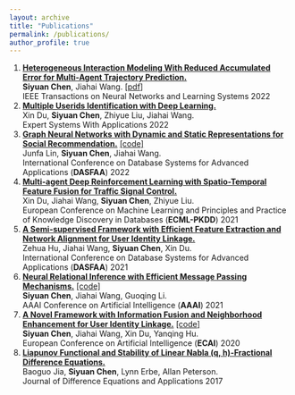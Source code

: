 ```yaml
---
layout: archive
title: "Publications"
permalink: /publications/
author_profile: true
---
```


1. [**Heterogeneous Interaction Modeling With Reduced Accumulated Error for Multi-Agent Trajectory Prediction.**](https://doi.org/10.1109/TNNLS.2022.3224007) <br> **Siyuan Chen**, Jiahai Wang. [[pdf](../files/TNNLS2022_HIMRAE.pdf)] <br> IEEE Transactions on Neural Networks and Learning Systems 2022
2. [**Multiple Userids Identification with Deep Learning.**](https://www.sciencedirect.com/science/article/pii/S0957417422011678) <br> Xin Du, **Siyuan Chen**, Zhiyue Liu, Jiahai Wang. <br> Expert Systems With Applications 2022
3. [**Graph Neural Networks with Dynamic and Static Representations for Social Recommendation.**](https://arxiv.org/abs/2201.10751v2) [[code]](https://github.com/ljf012/GNN-DSR) <br> Junfa Lin, **Siyuan Chen**, Jiahai Wang. <br> International Conference on Database Systems for Advanced Applications (**DASFAA**) 2022
4. [**Multi-agent Deep Reinforcement Learning with Spatio-Temporal Feature Fusion for Traffic Signal Control.**](https://link.springer.com/chapter/10.1007/978-3-030-86514-6_29) <br> Xin Du, Jiahai Wang, **Siyuan Chen**, Zhiyue Liu. <br> European Conference on Machine Learning and Principles and Practice of Knowledge Discovery in Databases (**ECML-PKDD**) 2021
5. [**A Semi-supervised Framework with Efficient Feature Extraction and Network Alignment for User Identity Linkage.**](https://link.springer.com/chapter/10.1007/978-3-030-73197-7_46) <br> Zehua Hu, Jiahai Wang, **Siyuan Chen**, Xin Du. <br> International Conference on Database Systems for Advanced Applications (**DASFAA**) 2021
6. [**Neural Relational Inference with Efficient Message Passing Mechanisms.**](https://arxiv.org/abs/2101.09486) [[code]](https://github.com/hilbert9221/NRI-MPM) <br> **Siyuan Chen**, Jiahai Wang, Guoqing Li. <br> AAAI Conference on Artificial Intelligence (**AAAI**) 2021
7. [**A Novel Framework with Information Fusion and Neighborhood Enhancement for User Identity Linkage.**](https://arxiv.org/abs/2003.07122) [[code]](https://github.com/hilbert9221/INFUNE) <br> **Siyuan Chen**, Jiahai Wang, Xin Du, Yanqing Hu. <br> European Conference on Artificial Intelligence (**ECAI**) 2020
8. [**Liapunov Functional and Stability of Linear Nabla (q, h)-Fractional Difference Equations.**](https://www.researchgate.net/publication/320261631_Liapunov_functional_and_stability_of_linear_nabla_q_h_-fractional_difference_equations?_sg%5B0%5D=z0cVMu4H76UO-DV-eBb1QOkU1__bfepR1DcTF8A6hKzhuf0N6JSaOsDCvLWoM3vIZshwi4pc3QrOUr8qsargXKC1I_oOTsfAG6YqTc3q.mtdiTFtgjxtLIrCDvfUF5g7MHbT9mBqlRw5S19CEA2qKefWt7EZEG2_6l71Kj48ivScg1xMvrLFLQxrbGrvYRA) <br> Baoguo Jia, **Siyuan Chen**, Lynn Erbe, Allan Peterson. <br> Journal of Difference Equations and Applications 2017